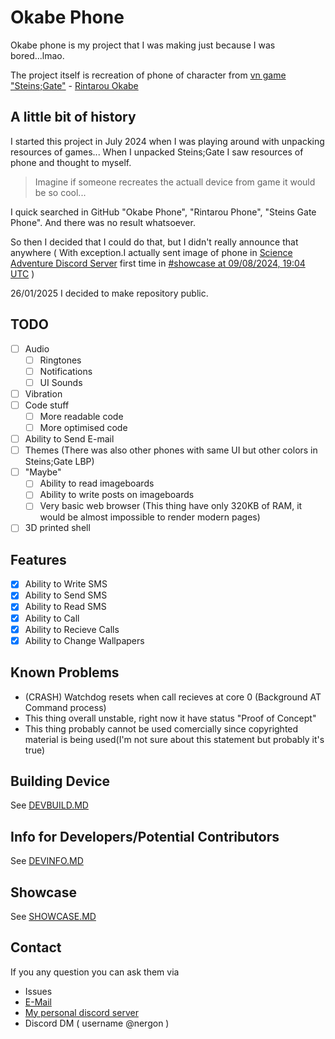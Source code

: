 # Okabe Phone

Okabe phone is my project that I was making just because I was bored...lmao.

The project itself is recreation of phone of character from [vn game "Steins;Gate"](https://steins-gate.fandom.com/wiki/Steins;Gate_(visual_novel)) - [Rintarou Okabe](https://steins-gate.fandom.com/wiki/Rintaro_Okabe)


## A little bit of history 


I started this project in July 2024 when I was playing around with unpacking resources of games... When I unpacked Steins;Gate I saw resources of phone and thought to myself.

> Imagine if someone recreates the actuall device from game it would be so cool...

I quick searched in GitHub "Okabe Phone", "Rintarou Phone", "Steins Gate Phone". And there was no result whatsoever.

So then I decided that I could do that, but I didn't really announce that anywhere ( With exception.I actually sent image of phone in [Science Adventure Discord Server](https://discord.com/invite/YBmZzfA) first time in [#showcase at 09/08/2024, 19:04 UTC](https://discord.com/channels/213420119034953729/453675152287203368/1271529614946074755) )

26/01/2025 I decided to make repository public.


## TODO

- [ ] Audio
	- [ ] Ringtones
	- [ ] Notifications
	- [ ] UI Sounds 
- [ ] Vibration
- [ ] Code stuff
	- [ ] More readable code
	- [ ] More optimised code 
- [ ] Ability to Send E-mail
- [ ] Themes (There was also other phones with same UI but other colors in Steins;Gate LBP)
- [ ] "Maybe"
	- [ ] Ability to read imageboards
	- [ ] Ability to write posts on imageboards
	- [ ] Very basic web browser (This thing have only 320KB of RAM, it would be almost impossible to render modern pages)
- [ ] 3D printed shell
 
## Features

- [x] Ability to Write SMS
- [x] Ability to Send SMS
- [x] Ability to Read SMS
- [x] Ability to Call
- [x] Ability to Recieve Calls
- [x] Ability to Change Wallpapers

## Known Problems

- (CRASH) Watchdog resets when call recieves at core 0 (Background AT Command process)
- This thing overall unstable, right now it have status "Proof of Concept"
- This thing probably cannot be used comercially since copyrighted material is being used(I'm not sure about this statement but probably it's true)


## Building Device

See [DEVBUILD.MD](./DEVBUILD.MD)


## Info for Developers/Potential Contributors

See [DEVINFO.MD](./DEVINFO.MD)


## Showcase

See [SHOWCASE.MD](./SHOWCASE.MD)


## Contact

If you any question you can ask them via
- Issues
- [E-Mail](mailto:enderman3025@gmail.com?subject=[OkabePhone]%20I%20have%20a%20question)
- [My personal discord server](https://discord.gg/XWEscuUzG8) 
- Discord DM ( username @nergon )
